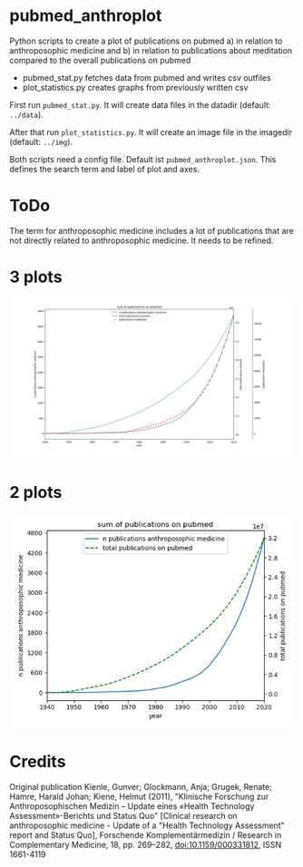pubmed_anthroplot
=================

Python scripts to create a plot of publications on pubmed a) in relation to anthroposophic medicine and b) in relation to publications about meditation compared to the overall publications on pubmed

* pubmed_stat.py fetches data from pubmed and writes csv outfiles
* plot_statistics.py creates graphs from previously written csv

First run ```pubmed_stat.py```. It will create data files in the datadir (default: ```../data```).

After that run ```plot_statistics.py```. It will create an image file in the imagedir (default: ```../img```).

Both scripts need a config file. Default ist ```pubmed_anthroplot.json```. This defines the search term and label of plot and axes.

ToDo
====
The term for anthroposophic medicine includes a lot of publications that are not directly related to anthroposophic medicine. It needs to be refined.

3 plots
=======
![example plot](2021-11-14_fig_3_en.png)


2 plots
=======
![example plot](2021-11-15_fig_2_en.png)

Credits
=======
Original publication Kienle, Gunver; Glockmann, Anja; Grugek, Renate; Hamre, Harald Johan; Kiene, Helmut (2011), "Klinische Forschung zur Anthroposophischen Medizin – Update eines «Health Technology Assessment»-Berichts und Status Quo" [Clinical research on anthroposophic medicine - Update of a "Health Technology Assessment" report and Status Quo], Forschende Komplementärmedizin / Research in Complementary Medicine, 18, pp. 269–282, [doi:10.1159/000331812](https://www.doi.org/10.1159/000331812), ISSN 1661-4119
